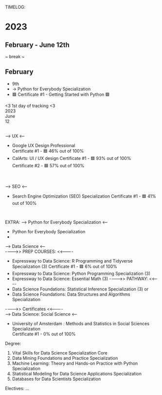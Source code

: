 TIMELOG:

# 2023 
## February - June 12th
~ break ~
## February
* 9th
* -> Python for Everybody Specialization 
* 🟩 Certificate #1 - Getting Started with Python 🟩 


<3 1st day of tracking <3 
<br />
2023 <br />
June <br />
12 <br />
<br />

--> UX <--
* Google UX Design Professional <br />
Certificate #1 - 🟦 46% out of 100%
* CalArts: UI / UX design
Certificate #1 - 🟦 93% out of 100%  <br />
Certificate #2 - 🟦 57% out of 100%  <br />
<br />

--> SEO <--
* Search Engine Optimization (SEO) Specialization 
Certificate #1 - 🟦 41% out of 100% 
<br />

EXTRA: --> Python for Everybody Specialization <-- <br />
* Python for Everybody Specialization
* 


--> Data Science <-- <br />
---->> PREP COURSES: <<---- <br />
* Expressway to Data Science: R Programming and Tidyverse Specialization (3) 
Certificate #1 - 🟦 6% out of 100%
* Expressway to Data Science: Python Programming Specialization (3)
* Expressway to Data Science: Essential Math (3)
---->> PATHWAY: <<----
* Data Science Foundations: Statistical Inference Specialization (3)
or
* Data Science Foundations: Data Structures and Algorithms Specialization

---->> Certificates <<---- <br />
--> Data Science: Social Science <-- <br />
* University of Amsterdam : Methods and Statistics in Social Sciences Specialization <br />
Certificate #1 - 0% out of 100%

Degree: <br />
1. Vital Skills for Data Science Specialization
Core
1. Data Mining Foundations and Practice Specialization
2. Machine Learning: Theory and Hands-on Practice with Python Specialization
3. Statistical Modeling for Data Science Applications Specialization
4. Databases for Data Scientists Specialization

Electives:
...
